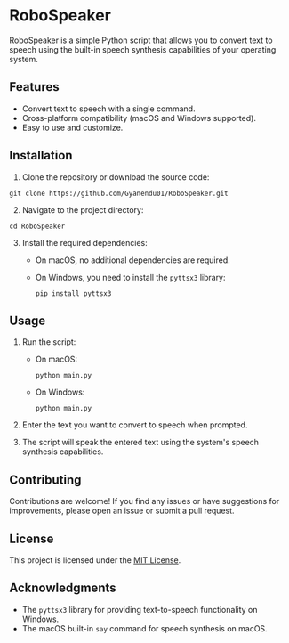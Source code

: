 # RoboSpeaker

RoboSpeaker is a simple Python script that allows you to convert text to speech using the built-in speech synthesis capabilities of your operating system.

## Features

- Convert text to speech with a single command.
- Cross-platform compatibility (macOS and Windows supported).
- Easy to use and customize.

## Installation

1. Clone the repository or download the source code:

```
git clone https://github.com/Gyanendu01/RoboSpeaker.git
```

2. Navigate to the project directory:

```
cd RoboSpeaker
```

3. Install the required dependencies:

   - On macOS, no additional dependencies are required.
   - On Windows, you need to install the `pyttsx3` library:

     ```
     pip install pyttsx3
     ```

## Usage

1. Run the script:

   - On macOS:

     ```
     python main.py
     ```

   - On Windows:

     ```
     python main.py
     ```

2. Enter the text you want to convert to speech when prompted.

3. The script will speak the entered text using the system's speech synthesis capabilities.

## Contributing

Contributions are welcome! If you find any issues or have suggestions for improvements, please open an issue or submit a pull request.

## License

This project is licensed under the [MIT License](LICENSE).

## Acknowledgments

- The `pyttsx3` library for providing text-to-speech functionality on Windows.
- The macOS built-in `say` command for speech synthesis on macOS.

